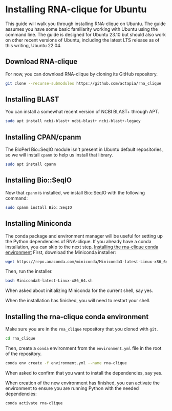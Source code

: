 # Installing RNA-clique for Ubuntu

This guide will walk you through installing RNA-clique on Ubuntu. The guide
assumes you have some basic familiarity working with Ubuntu using the command
line. The guide is designed for Ubuntu 23.10 but should also work on other
recent versions of Ubuntu, including the latest LTS release as of this writing,
Ubuntu 22.04.

## Download RNA-clique

For now, you can download RNA-clique by cloning its GitHub repository.

```bash
git clone --recurse-submodules https://github.com/actapia/rna_clique
```


## Installing BLAST

You can install a somewhat recent version of NCBI BLAST+ through APT.

```bash
sudo apt install ncbi-blast+ ncbi-blast+ ncbi-blast+-legacy
```

## Installing CPAN/cpanm

The BioPerl Bio::SeqIO module isn't present in Ubuntu default repositories, so
we will install `cpanm` to help us install that library.

```bash
sudo apt install cpanm
```

## Installing Bio::SeqIO

Now that `cpanm` is installed, we install Bio::SeqIO with the following command:

```bash
sudo cpanm install Bio::SeqIO
```

## Installing Miniconda

The conda package and environment manager will be useful for setting up the
Python dependencies of RNA-clique. If you already have a conda installation, you
can skip to the next step, [Installing the rna-clique conda
environment](#installing-the-rna-clique-conda-environment) First, download the
Miniconda installer:

```bash
wget https://repo.anaconda.com/miniconda/Miniconda3-latest-Linux-x86_64.sh
```

Then, run the installer.

```bash
bash Miniconda3-latest-Linux-x86_64.sh
```

When asked about initializing Miniconda for the current shell, say yes.

When the installation has finished, you will need to restart your shell.

## Installing the rna-clique conda environment

Make sure you are in the `rna_clique` repository that you cloned with `git`.

```bash
cd rna_clique
```

Then, create a `conda` environment from the `environment.yml` file in the root
of the repository.

```bash
conda env create -f environment.yml --name rna-clique
```

When asked to confirm that you want to install the dependencies, say yes.

When creation of the new environment has finished, you can activate the
environment to ensure you are running Python with the needed dependencies:

```bash
conda activate rna-clique
```
